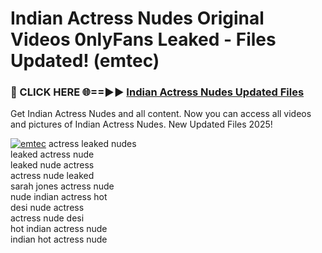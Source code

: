 # Indian Actress Nudes Original Videos 0nlyFans Leaked - Files Updated! (emtec)

<h3>🔴 CLICK HERE 🌐==►► <a href="https://tinyurl.com/yc6ubb5a" rel="nofollow">Indian Actress Nudes Updated Files</a></h3>

Get Indian Actress Nudes and all content. Now you can access all videos and pictures of Indian Actress Nudes. New Updated Files 2025!

[![emtec](https://i.imgur.com/7eu0CRL.gif)](https://tinyurl.com/yc6ubb5a)
actress leaked nudes<br>
leaked actress nude<br>
leaked nude actress<br>
actress nude leaked<br>
sarah jones actress nude<br>
nude indian actress hot<br>
desi nude actress<br>
actress nude desi<br>
hot indian actress nude<br>
indian hot actress nude